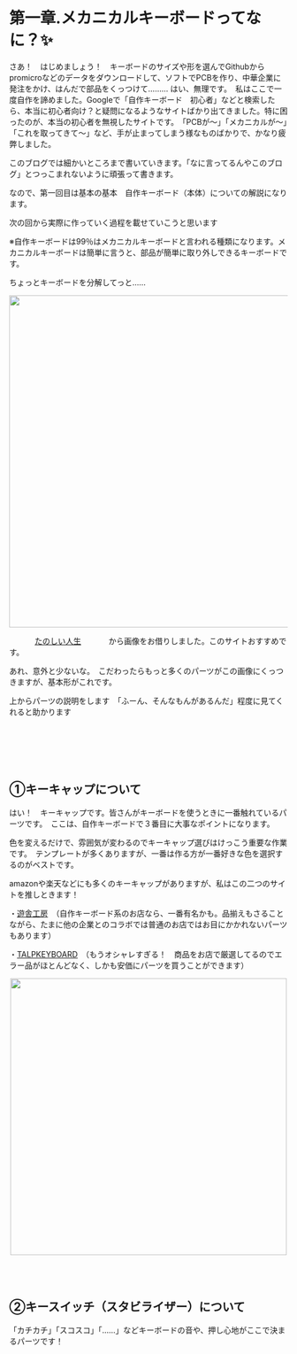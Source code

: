 # 第一章.メカニカルキーボードってなに？✨
さあ！　はじめましょう！　キーボードのサイズや形を選んでGithubからpromicroなどのデータをダウンロードして、ソフトでPCBを作り、中華企業に発注をかけ、はんだで部品をくっつけて………
はい、無理です。　私はここで一度自作を諦めました。Googleで「自作キーボード　初心者」などと検索したら、本当に初心者向け？と疑問になるようなサイトばかり出てきました。特に困ったのが、本当の初心者を無視したサイトです。　「PCBが～」「メカニカルが～」「これを取ってきて～」など、手が止まってしまう様なものばかりで、かなり疲弊しました。

このブログでは細かいところまで書いていきます。「なに言ってるんやこのブログ」とつっこまれないように頑張って書きます。

なので、第一回目は基本の基本　自作キーボード（本体）についての解説になります。

次の回から実際に作っていく過程を載せていこうと思います

※自作キーボードは99％はメカニカルキーボードと言われる種類になります。メカニカルキーボードは簡単に言うと、部品が簡単に取り外しできるキーボードです。


ちょっとキーボードを分解してっと……



<p align="center">
<img src="https://user-images.githubusercontent.com/85538853/230086537-c8302542-992f-49f9-9ab8-072b934c0163.png" width="600px">
</p>


　　　         [たのしい人生](https://biacco42.hatenablog.com/entry/2020/05/08/093000)
　　　          から画像をお借りしました。このサイトおすすめです。


あれ、意外と少ないな。　こだわったらもっと多くのパーツがこの画像にくっつきますが、基本形がこれです。


上からパーツの説明をします　「ふーん、そんなもんがあるんだ」程度に見てくれると助かります
<br>
<br>
<br>
<br>
<br>
<br>
##  ①キーキャップについて

はい！　キーキャップです。皆さんがキーボードを使うときに一番触れているパーツです。　ここは、自作キーボードで３番目に大事なポイントになります。

色を変えるだけで、雰囲気が変わるのでキーキャップ選びはけっこう重要な作業です。　テンプレートが多くありますが、一番は作る方が一番好きな色を選択するのがベストです。

amazonや楽天などにも多くのキーキャップがありますが、私はこの二つのサイトを推しときます！

・[遊舎工房](https://shop.yushakobo.jp/)　（自作キーボード系のお店なら、一番有名かも。品揃えもさることながら、たまに他の企業とのコラボでは普通のお店ではお目にかかれないパーツもあります）


・[TALPKEYBOARD](https://talpkeyboard.net/)　（もうオシャレすぎる！　商品をお店で厳選してるのでエラー品がほとんどなく、しかも安価にパーツを買うことができます）


<p align="center">
<img src="https://user-images.githubusercontent.com/85538853/230118015-f41304e6-3e32-4dcf-966f-33f42d436fc4.jpg" width="500px">
</p>
<br>
<br>

##  ②キースイッチ（スタビライザー）について

「カチカチ」「スコスコ」「……」などキーボードの音や、押し心地がここで決まるパーツです！　

